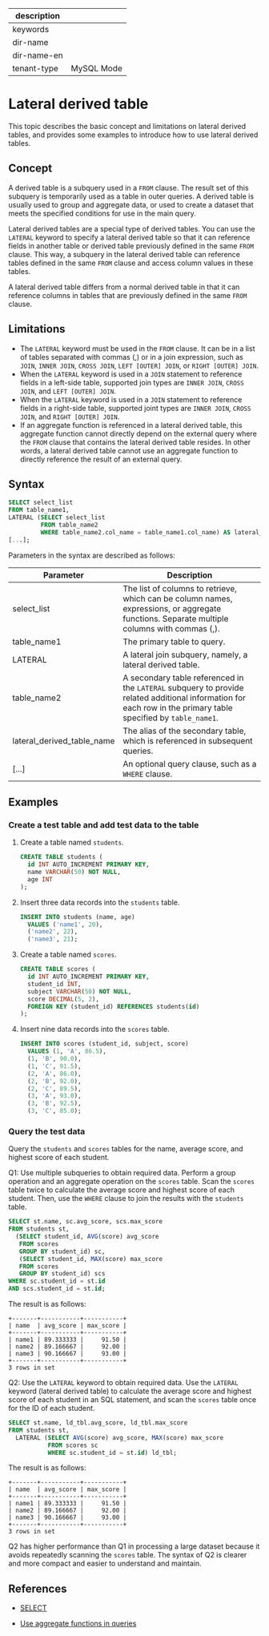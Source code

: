 | description ||
|---|---|
| keywords ||
| dir-name ||
| dir-name-en ||
| tenant-type | MySQL Mode |

# Lateral derived table

This topic describes the basic concept and limitations on lateral derived tables, and provides some examples to introduce how to use lateral derived tables. 

## Concept

A derived table is a subquery used in a `FROM` clause. The result set of this subquery is temporarily used as a table in outer queries. A derived table is usually used to group and aggregate data, or used to create a dataset that meets the specified conditions for use in the main query. 

Lateral derived tables are a special type of derived tables. You can use the `LATERAL` keyword to specify a lateral derived table so that it can reference fields in another table or derived table previously defined in the same `FROM` clause. This way, a subquery in the lateral derived table can reference tables defined in the same `FROM` clause and access column values in these tables. 

A lateral derived table differs from a normal derived table in that it can reference columns in tables that are previously defined in the same `FROM` clause. 

## Limitations

* The `LATERAL` keyword must be used in the `FROM` clause. It can be in a list of tables separated with commas (,) or in a join expression, such as `JOIN`, `INNER JOIN`, `CROSS JOIN`, `LEFT [OUTER] JOIN`, or `RIGHT [OUTER] JOIN`. 
* When the `LATERAL` keyword is used in a `JOIN` statement to reference fields in a left-side table, supported join types are `INNER JOIN`, `CROSS JOIN`, and `LEFT [OUTER] JOIN`. 
* When the `LATERAL` keyword is used in a `JOIN` statement to reference fields in a right-side table, supported joint types are `INNER JOIN`, `CROSS JOIN`, and `RIGHT [OUTER] JOIN`. 
* If an aggregate function is referenced in a lateral derived table, this aggregate function cannot directly depend on the external query where the `FROM` clause that contains the lateral derived table resides. In other words, a lateral derived table cannot use an aggregate function to directly reference the result of an external query. 

## Syntax

```sql
SELECT select_list
FROM table_name1,
LATERAL (SELECT select_list
         FROM table_name2
         WHERE table_name2.col_name = table_name1.col_name) AS lateral_derived_table_name
[...];
```

Parameters in the syntax are described as follows:

| **Parameter** | **Description** |
|----------|----------|
| select_list | The list of columns to retrieve, which can be column names, expressions, or aggregate functions. Separate multiple columns with commas (,).  |
| table_name1 | The primary table to query.  |
| LATERAL | A lateral join subquery, namely, a lateral derived table.  |
| table_name2 | A secondary table referenced in the `LATERAL` subquery to provide related additional information for each row in the primary table specified by `table_name1`.  |
| lateral_derived_table_name | The alias of the secondary table, which is referenced in subsequent queries.  |
| [...] | An optional query clause, such as a `WHERE` clause.  |

## Examples

### Create a test table and add test data to the table

1. Create a table named `students`. 

   ```sql
   CREATE TABLE students (
     id INT AUTO_INCREMENT PRIMARY KEY,
     name VARCHAR(50) NOT NULL,
     age INT
   );
   ```

2. Insert three data records into the `students` table. 

   ```sql
   INSERT INTO students (name, age)
     VALUES ('name1', 20),
     ('name2', 22),
     ('name3', 21);
   ```

3. Create a table named `scores`. 

   ```sql
   CREATE TABLE scores (
     id INT AUTO_INCREMENT PRIMARY KEY,
     student_id INT,
     subject VARCHAR(50) NOT NULL,
     score DECIMAL(5, 2),
     FOREIGN KEY (student_id) REFERENCES students(id)
   );
   ```

4. Insert nine data records into the `scores` table. 

   ```sql
   INSERT INTO scores (student_id, subject, score)
     VALUES (1, 'A', 86.5),
     (1, 'B', 90.0),
     (1, 'C', 91.5),
     (2, 'A', 86.0),
     (2, 'B', 92.0),
     (2, 'C', 89.5),
     (3, 'A', 93.0),
     (3, 'B', 92.5),
     (3, 'C', 85.0);
   ```

### Query the test data

Query the `students` and `scores` tables for the name, average score, and highest score of each student. 

Q1: Use multiple subqueries to obtain required data. Perform a group operation and an aggregate operation on the `scores` table. Scan the `scores` table twice to calculate the average score and highest score of each student. Then, use the `WHERE` clause to join the results with the `students` table. 

```sql
SELECT st.name, sc.avg_score, scs.max_score
FROM students st,
  (SELECT student_id, AVG(score) avg_score
   FROM scores
   GROUP BY student_id) sc,
   (SELECT student_id, MAX(score) max_score
   FROM scores
   GROUP BY student_id) scs
WHERE sc.student_id = st.id
AND scs.student_id = st.id;
```

The result is as follows:

```shell
+-------+-----------+-----------+
| name  | avg_score | max_score |
+-------+-----------+-----------+
| name1 | 89.333333 |     91.50 |
| name2 | 89.166667 |     92.00 |
| name3 | 90.166667 |     93.00 |
+-------+-----------+-----------+
3 rows in set
```

Q2: Use the `LATERAL` keyword to obtain required data. Use the `LATERAL` keyword (lateral derived table) to calculate the average score and highest score of each student in an SQL statement, and scan the `scores` table once for the ID of each student. 

```sql
SELECT st.name, ld_tbl.avg_score, ld_tbl.max_score
FROM students st,
  LATERAL (SELECT AVG(score) avg_score, MAX(score) max_score
           FROM scores sc
           WHERE sc.student_id = st.id) ld_tbl;
```

The result is as follows:

```shell
+-------+-----------+-----------+
| name  | avg_score | max_score |
+-------+-----------+-----------+
| name1 | 89.333333 |     91.50 |
| name2 | 89.166667 |     92.00 |
| name3 | 90.166667 |     93.00 |
+-------+-----------+-----------+
3 rows in set
```

Q2 has higher performance than Q1 in processing a large dataset because it avoids repeatedly scanning the `scores` table. The syntax of Q2 is clearer and more compact and easier to understand and maintain.

## References

* [SELECT](../../../../700.reference/500.sql-reference/100.sql-syntax/200.common-tenant-of-mysql-mode/600.sql-statement-of-mysql-mode/8100.select-of-mysql-mode/100.select-of-mysql-mode.md)

* [Use aggregate functions in queries](../300.use-operators-and-functions-in-query-of-mysql-mode/700.use-aggregate-functions-in-queries-of-mysql-mode.md)